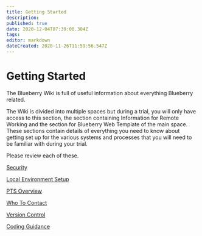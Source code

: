 ```yaml
---
title: Getting Started
description: 
published: true
date: 2020-12-04T07:39:00.304Z
tags: 
editor: markdown
dateCreated: 2020-11-26T11:59:56.547Z
---
```


# Getting Started

The Blueberry Wiki is full of useful information about everything Blueberry related.

The Wiki is divided into multiple spaces but during a trial, you will only have access to this section, the section containing Information for Remote Working and the section for Blueberry Web Template of the main space. These sections contain details of everything you need to know about getting set up for the various systems and processes that you will need to be familiar with during your trial.

Please review each of these.

[Security](/Getting_Started/Security)

[Local Environment Setup](/Getting_Started/Local_Environment_Setup)

[PTS Overview](/Getting_Started/PTS_Overview)

[Who To Contact](Getting_Started/who_to_contact)

[Version Control](/Getting_Started.Version_Control)

[Coding Guidance](/Getting_Started/Coding_Guidance)



